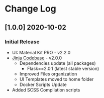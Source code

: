 # Change Log

## [1.0.0] 2020-10-02
### Initial Release

- UI: Material Kit PRO - v2.2.0
- [Jinja Codebase](https://github.com/app-generator/boilerplate-code-jinja/releases) - v2.0.0
  - Dependencies update (all packages)
    - Flask==2.0.1 (latest stable version)
  - Improved Files organization
  - UI Templates moved to home folder
  - Docker Scripts Update
- Added SCSS Compilation scripts  
